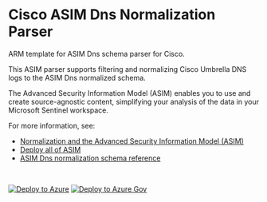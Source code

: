 # Cisco ASIM Dns Normalization Parser

ARM template for ASIM Dns schema parser for Cisco.

This ASIM parser supports filtering and normalizing Cisco Umbrella DNS logs to the ASIM Dns normalized schema.


The Advanced Security Information Model (ASIM) enables you to use and create source-agnostic content, simplifying your analysis of the data in your Microsoft Sentinel workspace.

For more information, see:

- [Normalization and the Advanced Security Information Model (ASIM)](https://aka.ms/AboutASIM)
- [Deploy all of ASIM](https://aka.ms/DeployASIM)
- [ASIM Dns normalization schema reference](https://aka.ms/ASimDnsDoc)

<br>

[![Deploy to Azure](https://aka.ms/deploytoazurebutton)](https://portal.azure.com/#create/Microsoft.Template/uri/https%3A%2F%2Fraw.githubusercontent.com%2FAzure%2FAzure-Sentinel%2Fmaster%2FParsers%2FASimDns%2FARM%2FvimDnsCiscoUmbrella%2FvimDnsCiscoUmbrella.json) [![Deploy to Azure Gov](https://aka.ms/deploytoazuregovbutton)](https://portal.azure.us/#create/Microsoft.Template/uri/https%3A%2F%2Fraw.githubusercontent.com%2FAzure%2FAzure-Sentinel%2Fmaster%2FParsers%2FASimDns%2FARM%2FvimDnsCiscoUmbrella%2FvimDnsCiscoUmbrella.json)
